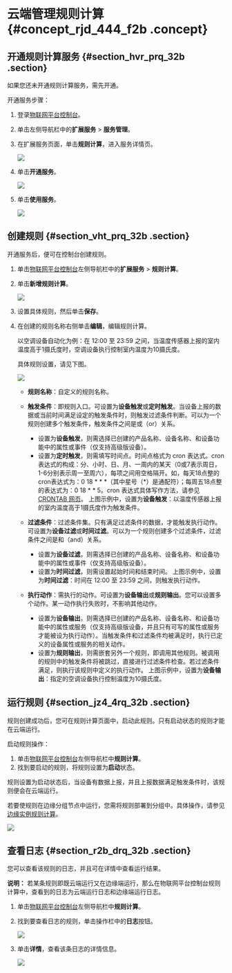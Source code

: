 # 云端管理规则计算 {#concept_rjd_444_f2b .concept}

## 开通规则计算服务 {#section_hvr_prq_32b .section}

如果您还未开通规则计算服务，需先开通。

开通服务步骤：

1.  登录[物联网平台控制台](https://iot.console.aliyun.com/)。
2.  单击左侧导航栏中的**扩展服务** \> **服务管理**。
3.  在扩展服务页面，单击**规则计算**，进入服务详情页。

    ![](http://static-aliyun-doc.oss-cn-hangzhou.aliyuncs.com/assets/img/15098/15408903186569_zh-CN.png)

4.  单击**开通服务**。

    ![](http://static-aliyun-doc.oss-cn-hangzhou.aliyuncs.com/assets/img/15098/15408903186570_zh-CN.png)

5.  单击**使用服务**。

    ![](http://static-aliyun-doc.oss-cn-hangzhou.aliyuncs.com/assets/img/15098/15408903186571_zh-CN.png)


## 创建规则 {#section_vht_prq_32b .section}

开通服务后，便可在控制台创建规则。

1.  单击[物联网平台控制台](http://iot.console.aliyun.com)左侧导航栏中的**扩展服务** \> **规则计算**。
2.  单击**新增规则计算**。

    ![](http://static-aliyun-doc.oss-cn-hangzhou.aliyuncs.com/assets/img/15098/15408903186572_zh-CN.png)

3.  设置具体规则，然后单击**保存**。
4.  在创建的规则名称右侧单击**编辑**，编辑规则计算。

    以空调设备自动化为例：在 12:00 至 23:59 之间，当温度传感器上报的室内温度高于1摄氏度时，空调设备执行控制室内温度为10摄氏度。

    具体规则设置，请见下图。

    ![](http://static-aliyun-doc.oss-cn-hangzhou.aliyuncs.com/assets/img/15098/15408903196573_zh-CN.png)

    -   **规则名称**：自定义的规则名称。
    -   **触发条件**：即规则入口。可设置为**设备触发**或**定时触发**。当设备上报的数据或当前时间满足设定的触发条件时，则触发过滤条件判断。可以为一个规则创建多个触发条件，触发条件之间是或（or）关系。

        -   设置为**设备触发**，则需选择已创建的产品名称、设备名称、和设备功能中的属性或事件（仅支持高级版设备）。
        -   设置为**定时触发**，则需填写时间点。时间点格式为 cron 表达式。cron表达式的构成：分、小时、日、月、一周内的某天（0或7表示周日，1-6分别表示周一至周六），每项之间用空格隔开。如，每天18点整的cron表达式为：0 18 \* \* \*（其中星号（\*）是通配符）；每周五18点整的表达式为：0 18 \* \* 5。cron 表达式具体写作方法，请参见 [CRONTAB 网页](http://crontab.org/)。
        上图示例中，设置为**设备触发**：以温度传感器上报的室内温度高于1摄氏度作为触发条件。

    -   **过滤条件**：过滤条件集。只有满足过滤条件的数据，才能触发执行动作。可设置为**设备过滤**或**时间过滤**。可以为一个规则创建多个过滤条件，过滤条件之间是和（and）关系。

        -   设置为**设备过滤**，则需选择已创建的产品名称、设备名称、和设备功能中的属性或事件（仅支持高级版设备）。
        -   设置为**时间过滤**，则需设置起始时间和结束时间。
        上图示例中，设置为**时间过滤**：时间在 12:00 至 23:59 之间，则触发执行动作。

    -   **执行动作**：需执行的动作。可设置为**设备输出**或**规则输出**。您可以设置多个动作。某一动作执行失败时，不影响其他动作。

        -   设置为**设备输出**，则需选择已创建的产品名称、设备名称、和设备功能中的属性或服务（仅支持高级版设备，并且只有可写的属性或服务才能被设为执行动作）。当触发条件和过滤条件均被满足时，执行已定义的设备属性或服务的相关动作。
        -   设置为**规则输出**，则需嵌套另外一个规则，即调用其他规则。被调用的规则中的触发条件将被跳过，直接进行过滤条件检查。若过滤条件满足，则执行该规则中定义的执行动作。
        上图示例中，设置为**设备输出**：指定的空调设备执行控制温度为10摄氏度。


## 运行规则 {#section_jz4_4rq_32b .section}

规则创建成功后，您可在规则计算页面中，启动此规则。只有启动状态的规则才能在云端运行。

启动规则操作：

1.  单击[物联网平台控制台](http://iot.console.aliyun.com)左侧导航栏中**规则计算**。
2.  找到要启动的规则，将规则设置为**启动**状态。

规则设置为启动状态后，当设备有数据上报，并且上报数据满足触发条件时，该规则便会在云端运行。

若要使规则在边缘分组节点中运行，您需将规则部署到分组中。具体操作，请参见[边缘实例规则计算](cn.zh-CN/用户指南/规则计算/边缘实例规则计算.md#)。

![](http://static-aliyun-doc.oss-cn-hangzhou.aliyuncs.com/assets/img/15098/15408903196574_zh-CN.png)

## 查看日志 {#section_r2b_drq_32b .section}

您可以查看该规则的日志，并且可在详情中查看运行结果。

**说明：** 若某条规则即既云端运行又在边缘端运行，那么在物联网平台控制台规则计算中，查看到的日志为云端运行日志和边缘端运行日志。

1.  单击[物联网平台控制台](http://iot.console.aliyun.com)左侧导航栏中**规则计算**。
2.  找到要查看日志的规则，单击操作栏中的**日志**按钮。

    ![](http://static-aliyun-doc.oss-cn-hangzhou.aliyuncs.com/assets/img/15100/15408903196700_zh-CN.jpg)

3.  单击**详情**，查看该条日志的详情信息。

    ![](http://static-aliyun-doc.oss-cn-hangzhou.aliyuncs.com/assets/img/15098/15408903196575_zh-CN.png)


